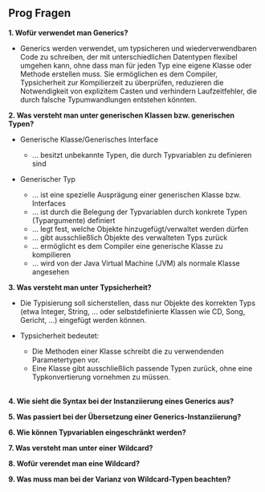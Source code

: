 ## Prog Fragen

**1. Wofür verwendet man Generics?**

- Generics werden verwendet, um typsicheren und wiederverwendbaren Code zu schreiben, der mit unterschiedlichen Datentypen flexibel umgehen kann, ohne dass man für jeden Typ eine eigene Klasse oder Methode erstellen muss. Sie ermöglichen es dem Compiler, Typsicherheit zur Kompilierzeit zu überprüfen, reduzieren die Notwendigkeit von explizitem Casten und verhindern Laufzeitfehler, die durch falsche Typumwandlungen entstehen könnten.

**2. Was versteht man unter generischen Klassen bzw. generischen Typen?**

- Generische Klasse/Generisches Interface
    - ... besitzt unbekannte Typen, die durch Typvariablen zu definieren sind

- Generischer Typ
    - ... ist eine spezielle Ausprägung einer generischen Klasse bzw. Interfaces
    - ... ist durch die Belegung der Typvariablen durch konkrete Typen (Typargumente) definiert
    - ... legt fest, welche Objekte hinzugefügt/verwaltet werden dürfen
    - ... gibt ausschließlich Objekte des verwalteten Typs zurück
    - ... ermöglicht es dem Compiler eine generische Klasse zu kompilieren
    - ... wird von der Java Virtual Machine (JVM) als normale Klasse angesehen

**3. Was versteht man unter Typsicherheit?**

- Die Typisierung soll sicherstellen, dass nur Objekte des korrekten Typs (etwa Integer, String, ... oder selbstdefinierte Klassen wie CD, Song, Gericht, ...) eingefügt werden können.

- Typsicherheit bedeutet:
    - Die Methoden einer Klasse schreibt die zu verwendenden Parametertypen vor.
    - Eine Klasse gibt ausschließlich passende Typen zurück, ohne eine Typkonvertierung vornehmen zu müssen.
<br><br>


**4. Wie sieht die Syntax bei der Instanziierung eines Generics aus?**



**5. Was passiert bei der Übersetzung einer Generics-Instanziierung?**

**6. Wie können Typvariablen eingeschränkt werden?**

**7. Was versteht man unter einer Wildcard?**

**8. Wofür verendet man eine Wildcard?**

**9. Was muss man bei der Varianz von Wildcard-Typen beachten?**

